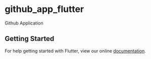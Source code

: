 # github_app_flutter

Github Application

## Getting Started

For help getting started with Flutter, view our online
[documentation](https://flutter.io/).
